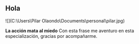 ## Hola

![](C:\Users\Pilar Olaondo\Documents\personal\pilar.jpg)

**La acción mata al miedo**
Con esta frase me aventuro en esta especialización, gracias por acompañarme.